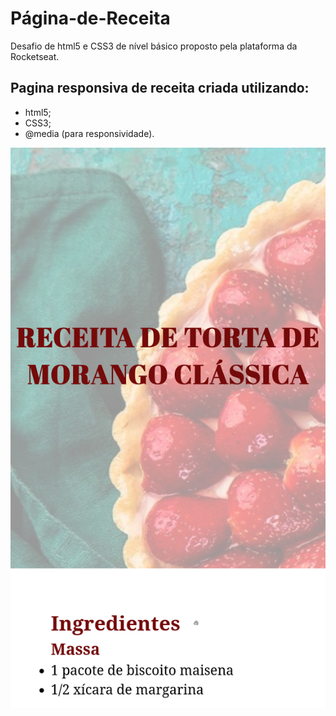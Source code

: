 
# Página-de-Receita
Desafio de html5 e CSS3 de nível básico proposto pela plataforma da Rocketseat.

## Pagina responsiva de receita criada utilizando: 
* html5;
* CSS3;
* @media (para responsividade).

![mobile version](https://github.com/Mayara-Souza/P-gina-de-Receita/blob/main/screen/mobile.png)




